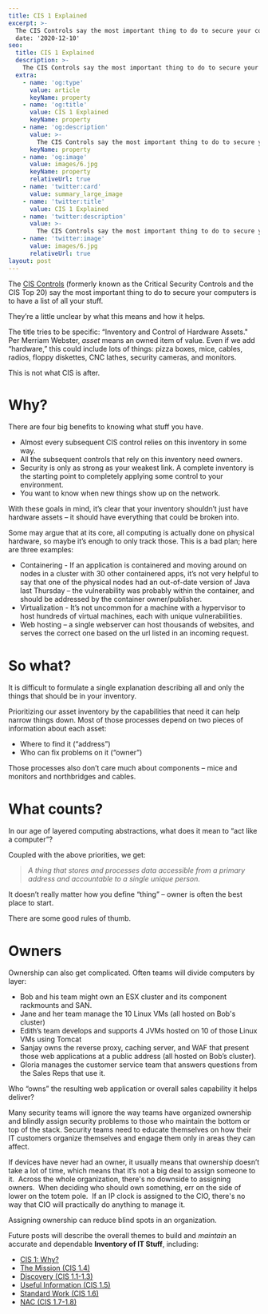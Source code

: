 ```yaml
---
title: CIS 1 Explained
excerpt: >-
  The CIS Controls say the most important thing to do to secure your computers is to have a list of all your stuff. They’re a little unclear by what this means and how it helps.
  date: '2020-12-10'
seo:
  title: CIS 1 Explained
  description: >-
    The CIS Controls say the most important thing to do to secure your computers is to have a list of all your stuff.
  extra:
    - name: 'og:type'
      value: article
      keyName: property
    - name: 'og:title'
      value: CIS 1 Explained
      keyName: property
    - name: 'og:description'
      value: >-
        The CIS Controls say the most important thing to do to secure your computers is to have a list of all your stuff.
      keyName: property
    - name: 'og:image'
      value: images/6.jpg
      keyName: property
      relativeUrl: true
    - name: 'twitter:card'
      value: summary_large_image
    - name: 'twitter:title'
      value: CIS 1 Explained
    - name: 'twitter:description'
      value: >-
        The CIS Controls say the most important thing to do to secure your computers is to have a list of all your stuff.
    - name: 'twitter:image'
      value: images/6.jpg
      relativeUrl: true
layout: post
---
```

The [CIS Controls](https://www.cisecurity.org/controls/cis-controls-list/) (formerly known as the Critical Security Controls and the CIS Top 20) say the most important thing to do to secure your computers is to have a list of all your stuff.

They’re a little unclear by what this means and how it helps.

The title tries to be specific: “Inventory and Control of Hardware Assets." Per Merriam Webster, _asset_ means an owned item of value. Even if we add “hardware,” this could include lots of things: pizza boxes, mice, cables, radios, floppy diskettes, CNC lathes, security cameras, and monitors.

This is not what CIS is after.

# Why?

There are four big benefits to knowing what stuff you have.

*   Almost every subsequent CIS control relies on this inventory in some way.
*   All the subsequent controls that rely on this inventory need owners.
*   Security is only as strong as your weakest link. A complete inventory is the starting point to completely applying some control to your environment.
*   You want to know when new things show up on the network.

With these goals in mind, it’s clear that your inventory shouldn’t just have hardware assets – it should have everything that could be broken into.

Some may argue that at its core, all computing is actually done on physical hardware, so maybe it’s enough to only track those. This is a bad plan; here are three examples:

*   Containering - If an application is containered and moving around on nodes in a cluster with 30 other containered apps, it’s not very helpful to say that one of the physical nodes had an out-of-date version of Java last Thursday – the vulnerability was probably within the container, and should be addressed by the container owner/publisher.
*   Virtualization - It’s not uncommon for a machine with a hypervisor to host hundreds of virtual machines, each with unique vulnerabilities.
*   Web hosting – a single webserver can host thousands of websites, and serves the correct one based on the url listed in an incoming request.

# So what?

It is difficult to formulate a single explanation describing all and only the things that should be in your inventory.

Prioritizing our asset inventory by the capabilities that need it can help narrow things down. Most of those processes depend on two pieces of information about each asset:

*   Where to find it (“address”)
*   Who can fix problems on it (“owner”)

Those processes also don’t care much about components – mice and monitors and northbridges and cables.

# What counts?

In our age of layered computing abstractions, what does it mean to “act like a computer”?

Coupled with the above priorities, we get:

> _A thing that stores and processes data accessible from a primary address and accountable to a single unique person._

It doesn’t really matter how you define “thing” – owner is often the best place to start.

There are some good rules of thumb.

# Owners

Ownership can also get complicated. Often teams will divide computers by layer:

*   Bob and his team might own an ESX cluster and its component rackmounts and SAN.
*   Jane and her team manage the 10 Linux VMs (all hosted on Bob's cluster)
*   Edith’s team develops and supports 4 JVMs hosted on 10 of those Linux VMs using Tomcat
*   Sanjay owns the reverse proxy, caching server, and WAF that present those web applications at a public address (all hosted on Bob’s cluster).
*   Gloria manages the customer service team that answers questions from the Sales Reps that use it.

Who “owns” the resulting web application or overall sales capability it helps deliver?

Many security teams will ignore the way teams have organized ownership and blindly assign security problems to those who maintain the bottom or top of the stack. Security teams need to educate themselves on how their IT customers organize themselves and engage them only in areas they can affect.

If devices have never had an owner, it usually means that ownership doesn’t take a lot of time, which means that it’s not a big deal to assign someone to it.  Across the whole organization, there's no downside to assigning owners.  When deciding who should own something, err on the side of lower on the totem pole.  If an IP clock is assigned to the CIO, there's no way that CIO will practically do anything to manage it.  

Assigning ownership can reduce blind spots in an organization.

Future posts will describe the overall themes to build and _maintain_ an accurate and dependable **Inventory of IT Stuff**, including:

*   [CIS 1: Why?](/cis1/)
*   [The Mission (CIS 1.4)](/cis1.4)
*   [Discovery (CIS 1.1-1.3)](/cis1.1)
*   [Useful Information (CIS 1.5)](/cis1.5)
*   [Standard Work (CIS 1.6)](/cis1.6)
*   [NAC (CIS 1.7-1.8)](/cis1.7)